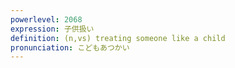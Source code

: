 ```yaml
---
powerlevel: 2068
expression: 子供扱い
definition: (n,vs) treating someone like a child
pronunciation: こどもあつかい
---
```

